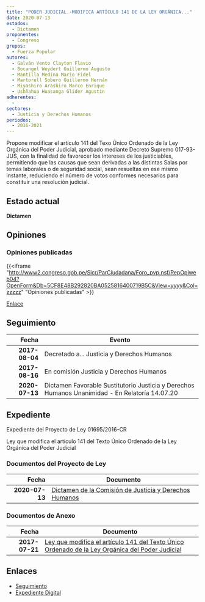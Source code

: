 ```yaml
---
title: "PODER JUDICIAL.-MODIFICA ARTÍCULO 141 DE LA LEY ORGÁNICA..."
date: 2020-07-13
estados: 
  - Dictamen
proponentes: 
  - Congreso
grupos: 
  - Fuerza Popular
autores: 
  - Galván Vento Clayton Flavio
  - Bocangel Weydert Guillermo Augusto
  - Mantilla Medina Mario Fidel
  - Martorell Sobero Guillermo Hernán
  - Miyashiro Arashiro Marco Enrique
  - Ushñahua Huasanga Glider Agustín
adherentes: 
  - 
sectores: 
  - Justicia y Derechos Humanos
periodos: 
  - 2016-2021
---
```


Propone modificar el artículo 141 del Texo Único Ordenado de la Ley Orgánica del Poder Judicial, aprobado mediante Decreto Supremo 017-93-JUS, con la finalidad de favorecer los intereses de los justiciables, permitiendo que las causas que sean derivadas a las distintas Salas por temas laborales o de seguridad social, sean resueltas en ese mismo instante, reduciendo el número de votos conformes necesarios para constituir una resolución judicial.


## Estado actual

**Dictamen**

## Opiniones

### Opiniones publicadas

{{<iframe "http://www2.congreso.gob.pe/Sicr/ParCiudadana/Foro_pvp.nsf/RepOpiweb04?OpenForm&Db=5CF8E48B292820BA0525816400719B5C&View=yyyy&Col=zzzzz" "Opiniones publicadas" >}}

[Enlace](http://www2.congreso.gob.pe/Sicr/ParCiudadana/Foro_pvp.nsf/RepOpiweb04?OpenForm&Db=5CF8E48B292820BA0525816400719B5C&View=yyyy&Col=zzzzz)

## Seguimiento

| Fecha | Evento |
|------:|--------|
| **2017-08-04** | Decretado a... Justicia y Derechos Humanos|
| **2017-08-16** | En comisión Justicia y Derechos Humanos|
| **2020-07-13** | Dictamen Favorable Sustitutorio Justicia y Derechos Humanos Unanimidad - En Relatoría 14.07.20|


## Expediente

Expediente del Proyecto de Ley 01695/2016-CR

Ley que modifica el artículo 141 del Texto Único Ordenado de la Ley Orgánica del Poder Judicial


### Documentos del Proyecto de Ley

| Fecha | Documento |
|------:|--------|
| **2020-07-13** | [Dictamen de la Comisión de Justicia y Derechos Humanos](http://www.leyes.congreso.gob.pe/Documentos/2016_2021/Dictamenes/Proyectos_de_Ley/01695DC15MAY_20200713.pdf) |

### Documentos de Anexo

| Fecha | Documento |
|------:|--------|
| **2017-07-21** | [Ley que modifica el artículo 141 del Texto Único Ordenado de la Ley Orgánica del Poder Judicial](http://www.leyes.congreso.gob.pe/Documentos/2016_2021/Proyectos_de_Ley_y_de_Resoluciones_Legislativas/PL0169520170721..pdf) |

## Enlaces 

- [Seguimiento](http://www2.congreso.gob.pe/Sicr/TraDocEstProc/CLProLey2016.nsf/f7fff46988ca05b1052578e100829cc7/d0c07414727f371005258164006db6cb?OpenDocument)
- [Expediente Digital](http://www2.congreso.gob.pehttp://www2.congreso.gob.pe/Sicr/TraDocEstProc/CLProLey2016.nsf/f7fff46988ca05b1052578e100829cc7/d0c07414727f371005258164006db6cb?OpenDocument&Click=05257FB7005EB655.eb71d0cf91d8294e05256cdf006b5706/$Body/0.1C6C)
